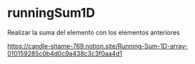 # runningSum1D
Realizar la suma del elemento con los elementos anteriores

https://candle-shame-769.notion.site/Running-Sum-1D-array-010159285c0b4d0c9a438c3c3f0aa4d1
